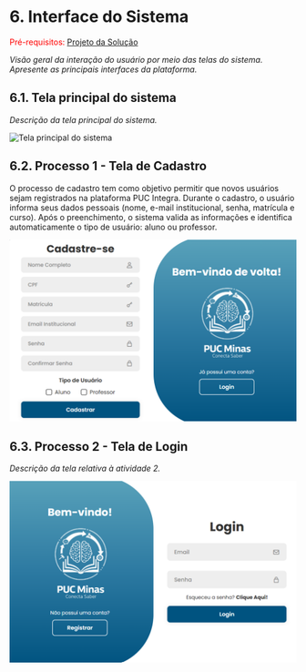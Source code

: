 
# 6. Interface do Sistema

<span style="color:red">Pré-requisitos: <a href="4-Projeto-Solucao.md"> Projeto da Solução</a></span>

_Visão geral da interação do usuário por meio das telas do sistema. Apresente as principais interfaces da plataforma._

## 6.1. Tela principal do sistema

_Descrição da tela principal do sistema._

![`Tela principal do sistema`](../docs/images/)


## 6.2. Processo 1 - Tela de Cadastro

O processo de cadastro tem como objetivo permitir que novos usuários sejam registrados na plataforma PUC Integra.
Durante o cadastro, o usuário informa seus dados pessoais (nome, e-mail institucional, senha, matrícula e curso).
Após o preenchimento, o sistema valida as informações e identifica automaticamente o tipo de usuário: aluno ou professor.

![Tela de Cadastro](../docs/images/prototipo_cadastro.png)


## 6.3. Processo 2 - Tela de Login

_Descrição da tela relativa à atividade 2._

![Tela de Login](../docs/images/prototipo_login.png)


